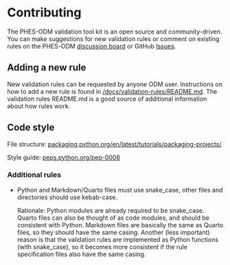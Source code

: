 # Contributing

The PHES-ODM validation tool kit is an open source and community-driven. You can make suggestions for new validation rules or comment on existing rules on the PHES-ODM [discussion board](https://odm.discourse.group) or GitHub [Issues](https://github.com/Big-Life-Lab/PHES-ODM-Validation/issues).

## Adding a new rule

New validation rules can be requested by anyone ODM user. Instructions on how to add a new rule is found in [/docs/validation-rules/README.md](/docs/validation-rules/README.md). The validation rules README.md is a good source of additional information about how rules work.

## Code style

File structure:
[packaging.python.org/en/latest/tutorials/packaging-projects/](https://packaging.python.org/en/latest/tutorials/packaging-projects/)

Style guide:
[peps.python.org/pep-0008](https://peps.python.org/pep-0008/)

### Additional rules

- Python and Markdown/Quarto files must use snake_case, other files and
  directories should use kebab-case.

  Rationale: Python modules are already required to be snake_case. Quarto files
  can also be thought of as code modules, and should be consistent with Python.
  Markdown files are basically the same as Quarto files, so they should have
  the same casing. Another (less important) reason is that the validation rules
  are implemented as Python functions (with snake_case), so it becomes more
  consistent if the rule specification files also have the same casing.
